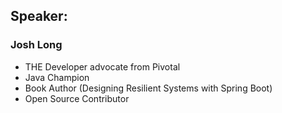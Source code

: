 ## Speaker: 

### Josh Long
* THE Developer advocate from Pivotal
* Java Champion
* Book Author (Designing Resilient Systems with Spring Boot)
* Open Source Contributor